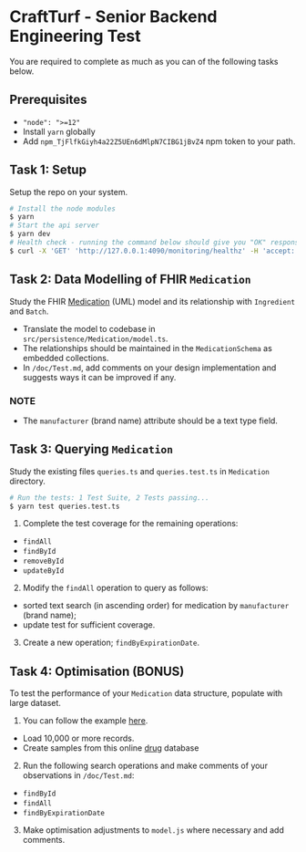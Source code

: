# CraftTurf - Senior Backend Engineering Test

You are required to complete as much as you can of the following tasks below.

## Prerequisites

- `"node": ">=12"`
- Install `yarn` globally
- Add `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` npm token to your path.

## Task 1: Setup

Setup the repo on your system.

```sh
# Install the node modules
$ yarn
# Start the api server
$ yarn dev
# Health check - running the command below should give you "OK" response
$ curl -X 'GET' 'http://127.0.0.1:4090/monitoring/healthz' -H 'accept: application/json'
```

## Task 2: Data Modelling of FHIR `Medication`

Study the FHIR [Medication](https://www.hl7.org/fhir/medication.html) (UML) model and its relationship with `Ingredient` and `Batch`.

- Translate the model to codebase in `src/persistence/Medication/model.ts`.
- The relationships should be maintained in the `MedicationSchema` as embedded collections.
- In `/doc/Test.md`, add comments on your design implementation and suggests ways it can be improved if any.

### NOTE

- The `manufacturer` (brand name) attribute should be a text type field.

## Task 3: Querying `Medication`

Study the existing files `queries.ts` and `queries.test.ts` in `Medication` directory.

```sh
# Run the tests: 1 Test Suite, 2 Tests passing...
$ yarn test queries.test.ts
```

1. Complete the test coverage for the remaining operations:

 - `findAll`
 - `findById`
 - `removeById`
 - `updateById`


2. Modify the `findAll` operation to query as follows:

 - sorted text search (in ascending order) for medication by `manufacturer` (brand name);
 - update test for sufficient coverage.


3. Create a new operation; `findByExpirationDate`.


## Task 4: Optimisation (BONUS)

To test the performance of your `Medication` data structure, populate with large dataset.

1. You can follow the example [here](https://docs.mongodb.com/v2.6/tutorial/generate-test-data/).
 - Load 10,000 or more records.
 - Create samples from this online [drug](https://www.drugs.com/drug_information.html) database


2. Run the following search operations and make comments of your observations in `/doc/Test.md`:

 - `findById`
 - `findAll`
 - `findByExpirationDate`

3. Make optimisation adjustments to `model.js` where necessary and add comments.
